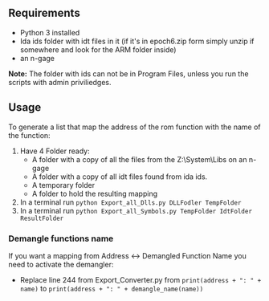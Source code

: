 ## Requirements

* Python 3 installed
* Ida ids folder with idt files in it (if it's in epoch6.zip form simply unzip if somewhere and look for the ARM folder inside)
* an n-gage

**Note:** The folder with ids can not be in Program Files, unless you run the scripts with admin priviliedges.

## Usage

To generate a list that map the address of the rom function with the name of the function:

1. Have 4 Folder ready:
	* A folder with a copy of all the files from the Z:\System\Libs on an n-gage  
  	* A folder with a copy of all idt files found from ida ids.
  	* A temporary folder
  	* A folder to hold the resulting mapping
1. In a terminal run `python Export_all_Dlls.py DLLFodler TempFolder`
1. In a terminal run `python Export_all_Symbols.py TempFolder IdtFolder ResultFolder`


### Demangle functions name

If you want a mapping from Address <-> Demangled Function Name you need to activate the demangler: 

* Replace line 244 from Export_Converter.py from `print(address + ": " + name)` to `print(address + ": " + demangle_name(name))`
